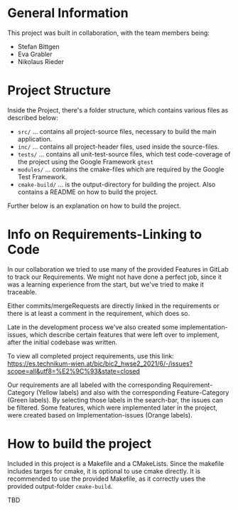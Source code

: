 # General Information

This project was built in collaboration, with the team members being:
 - Stefan Bittgen
 - Eva Grabler
 - Nikolaus Rieder

# Project Structure

Inside the Project, there's a folder structure, which contains various files as described below:
 - `src/` ... contains all project-source files, necessary to build the main application.
 - `inc/` ... contains all project-header files, used inside the source-files.
 - `tests/` ... contains all unit-test-source files, which test code-coverage of the project using the Google Framework `gtest`
 - `modules/` ... contains the cmake-files which are required by the Google Test Framework.
 - `cmake-build/` ... is the output-directory for building the project. Also contains a README on how to build the project.
 
 Further below is an explanation on how to build the project.

 # Info on Requirements-Linking to Code

 In our collaboration we tried to use many of the provided Features in GitLab to track our Requirements.
 We might not have done a perfect job, since it was a learning experience from the start, but we've tried to make it traceable.

 Either commits/mergeRequests are directly linked in the requirements or there is at least a comment in the requirement, which does so.

 Late in the development process we've also created some implementation-issues, which describe certain features that were left over to implement, after the initial codebase was written.

 To view all completed project requirements, use this link:
 https://es.technikum-wien.at/bic/bic2_hwse2_2021/6/-/issues?scope=all&utf8=%E2%9C%93&state=closed

 Our requirements are all labeled with the corresponding Requirement-Category (Yellow labels) and also with the corresponding Feature-Category (Green labels). By selecting those labels in the search-bar, the issues can be filtered.
Some features, which were implemented later in the project, were created based on Implementation-issues (Orange labels).

# How to build the project

Included in this project is a Makefile and a CMakeLists. 
Since the makefile includes targes for cmake, it is optional to use cmake directly.
It is recommended to use the provided Makefile, as it correctly uses the provided output-folder `cmake-build`.

TBD
